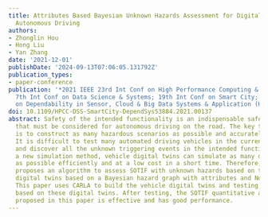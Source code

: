```yaml
---
title: Attributes Based Bayesian Unknown Hazards Assessment for Digital Twin Empowered
  Autonomous Driving
authors:
- Zhonglin Hou
- Hong Liu
- Yan Zhang
date: '2021-12-01'
publishDate: '2024-09-13T07:06:05.131792Z'
publication_types:
- paper-conference
publication: '*2021 IEEE 23rd Int Conf on High Performance Computing & Communications;
  7th Int Conf on Data Science & Systems; 19th Int Conf on Smart City; 7th Int Conf
  on Dependability in Sensor, Cloud & Big Data Systems & Application (HPCC/DSS/SmartCity/DependSys)*'
doi: 10.1109/HPCC-DSS-SmartCity-DependSys53884.2021.00137
abstract: Safety of the intended functionality is an indispensable safe condition
  that must be considered for autonomous driving on the road. The key to study SOTIF
  is to construct as many hazardous scenarios as possible and accurately assess SOTIF.
  It is difficult to test many automated driving vehicles in the current research
  and discover all the unknown triggering events in the intended functionality. As
  a new simulation method, vehicle digital twins can simulate as many driving scenarios
  as possible efficiently and at a low cost in a short time. Therefore, this paper
  proposes an algorithm to assess SOTIF with unknown hazards based on the vehicle
  digital twins based on a Bayesian hazard graph with attributes and Noisy-OR structures.
  This paper uses CARLA to build the vehicle digital twins and testing this algorithm
  based on these digital twins. After testing, the SOTIF quantitative assessment algorithm
  proposed in this paper is effective and has good performance.
---
```

